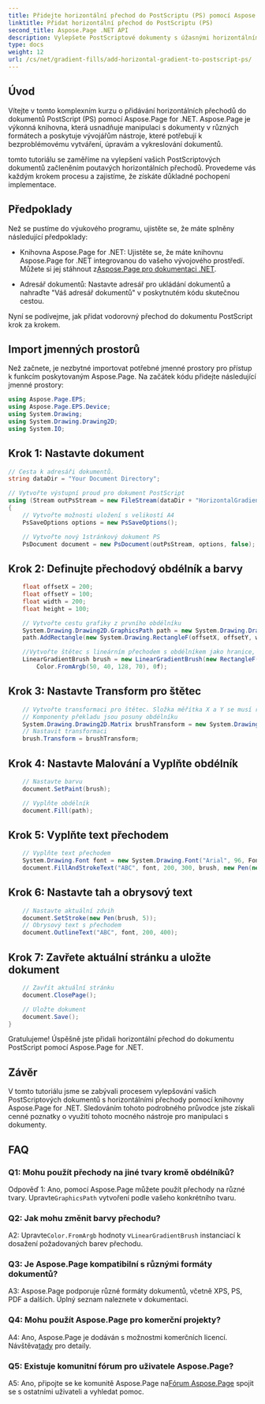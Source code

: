 ```yaml
---
title: Přidejte horizontální přechod do PostScriptu (PS) pomocí Aspose.Page
linktitle: Přidat horizontální přechod do PostScriptu (PS)
second_title: Aspose.Page .NET API
description: Vylepšete PostScriptové dokumenty s úžasnými horizontálními přechody pomocí Aspose.Page pro .NET. Pro bezproblémovou implementaci postupujte podle našeho podrobného návodu.
type: docs
weight: 12
url: /cs/net/gradient-fills/add-horizontal-gradient-to-postscript-ps/
---
```

## Úvod

Vítejte v tomto komplexním kurzu o přidávání horizontálních přechodů do dokumentů PostScript (PS) pomocí Aspose.Page for .NET. Aspose.Page je výkonná knihovna, která usnadňuje manipulaci s dokumenty v různých formátech a poskytuje vývojářům nástroje, které potřebují k bezproblémovému vytváření, úpravám a vykreslování dokumentů.

tomto tutoriálu se zaměříme na vylepšení vašich PostScriptových dokumentů začleněním poutavých horizontálních přechodů. Provedeme vás každým krokem procesu a zajistíme, že získáte důkladné pochopení implementace.

## Předpoklady

Než se pustíme do výukového programu, ujistěte se, že máte splněny následující předpoklady:

-  Knihovna Aspose.Page for .NET: Ujistěte se, že máte knihovnu Aspose.Page for .NET integrovanou do vašeho vývojového prostředí. Můžete si jej stáhnout z[Aspose.Page pro dokumentaci .NET](https://reference.aspose.com/page/net/).

- Adresář dokumentů: Nastavte adresář pro ukládání dokumentů a nahraďte "Váš adresář dokumentů" v poskytnutém kódu skutečnou cestou.

Nyní se podívejme, jak přidat vodorovný přechod do dokumentu PostScript krok za krokem.

## Import jmenných prostorů

Než začnete, je nezbytné importovat potřebné jmenné prostory pro přístup k funkcím poskytovaným Aspose.Page. Na začátek kódu přidejte následující jmenné prostory:

```csharp
using Aspose.Page.EPS;
using Aspose.Page.EPS.Device;
using System.Drawing;
using System.Drawing.Drawing2D;
using System.IO;
```

## Krok 1: Nastavte dokument

```csharp
// Cesta k adresáři dokumentů.
string dataDir = "Your Document Directory";

// Vytvořte výstupní proud pro dokument PostScript
using (Stream outPsStream = new FileStream(dataDir + "HorizontalGradient_outPS.ps", FileMode.Create))
{
    // Vytvořte možnosti uložení s velikostí A4
    PsSaveOptions options = new PsSaveOptions();

    // Vytvořte nový 1stránkový dokument PS
    PsDocument document = new PsDocument(outPsStream, options, false);
```

## Krok 2: Definujte přechodový obdélník a barvy

```csharp
    float offsetX = 200;
    float offsetY = 100;
    float width = 200;
    float height = 100;

    // Vytvořte cestu grafiky z prvního obdélníku
    System.Drawing.Drawing2D.GraphicsPath path = new System.Drawing.Drawing2D.GraphicsPath();
    path.AddRectangle(new System.Drawing.RectangleF(offsetX, offsetY, width, height));

    //Vytvořte štětec s lineárním přechodem s obdélníkem jako hranice, počáteční a koncové barvy
    LinearGradientBrush brush = new LinearGradientBrush(new RectangleF(0, 0, width, height), Color.FromArgb(150, 0, 0, 0),
        Color.FromArgb(50, 40, 128, 70), 0f);
```

## Krok 3: Nastavte Transform pro štětec

```csharp
    // Vytvořte transformaci pro štětec. Složka měřítka X a Y se musí rovnat šířce a výšce obdélníku.
    // Komponenty překladu jsou posuny obdélníku
    System.Drawing.Drawing2D.Matrix brushTransform = new System.Drawing.Drawing2D.Matrix(width, 0, 0, height, offsetX, offsetY);
    // Nastavit transformaci
    brush.Transform = brushTransform;
```

## Krok 4: Nastavte Malování a Vyplňte obdélník

```csharp
    // Nastavte barvu
    document.SetPaint(brush);

    // Vyplňte obdélník
    document.Fill(path);
```

## Krok 5: Vyplňte text přechodem

```csharp
    // Vyplňte text přechodem
    System.Drawing.Font font = new System.Drawing.Font("Arial", 96, FontStyle.Bold);
    document.FillAndStrokeText("ABC", font, 200, 300, brush, new Pen(new SolidBrush(Color.Black), 2));
```

## Krok 6: Nastavte tah a obrysový text

```csharp
    // Nastavte aktuální zdvih
    document.SetStroke(new Pen(brush, 5));
    // Obrysový text s přechodem
    document.OutlineText("ABC", font, 200, 400);
```

## Krok 7: Zavřete aktuální stránku a uložte dokument

```csharp
    // Zavřít aktuální stránku
    document.ClosePage();

    // Uložte dokument
    document.Save();
}
```

Gratulujeme! Úspěšně jste přidali horizontální přechod do dokumentu PostScript pomocí Aspose.Page for .NET.

## Závěr

V tomto tutoriálu jsme se zabývali procesem vylepšování vašich PostScriptových dokumentů s horizontálními přechody pomocí knihovny Aspose.Page for .NET. Sledováním tohoto podrobného průvodce jste získali cenné poznatky o využití tohoto mocného nástroje pro manipulaci s dokumenty.

## FAQ

### Q1: Mohu použít přechody na jiné tvary kromě obdélníků?

 Odpověď 1: Ano, pomocí Aspose.Page můžete použít přechody na různé tvary. Upravte`GraphicsPath` vytvoření podle vašeho konkrétního tvaru.

### Q2: Jak mohu změnit barvy přechodu?

 A2: Upravte`Color.FromArgb` hodnoty v`LinearGradientBrush` instanciací k dosažení požadovaných barev přechodu.

### Q3: Je Aspose.Page kompatibilní s různými formáty dokumentů?

A3: Aspose.Page podporuje různé formáty dokumentů, včetně XPS, PS, PDF a dalších. Úplný seznam naleznete v dokumentaci.

### Q4: Mohu použít Aspose.Page pro komerční projekty?

 A4: Ano, Aspose.Page je dodáván s možnostmi komerčních licencí. Návštěva[tady](https://purchase.aspose.com/buy) pro detaily.

### Q5: Existuje komunitní fórum pro uživatele Aspose.Page?

 A5: Ano, připojte se ke komunitě Aspose.Page na[Fórum Aspose.Page](https://forum.aspose.com/c/page/39) spojit se s ostatními uživateli a vyhledat pomoc.